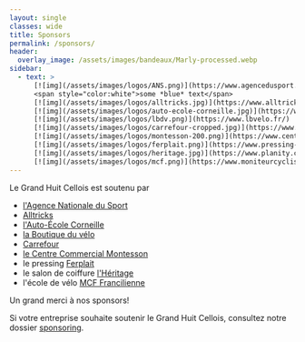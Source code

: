 ```yaml
---
layout: single
classes: wide
title: Sponsors
permalink: /sponsors/
header:
  overlay_image: /assets/images/bandeaux/Marly-processed.webp
sidebar:
  - text: >
      [![img](/assets/images/logos/ANS.png)](https://www.agencedusport.fr/)
      <span style="color:white">some *blue* text</span>
      [![img](/assets/images/logos/alltricks.jpg)](https://www.alltricks.fr/)
      [![img](/assets/images/logos/auto-ecole-corneille.jpg)](https://www.facebook.com/autoecolecorneilleconduite)
      [![img](/assets/images/logos/lbdv.png)](https://www.lbvelo.fr/)
      [![img](/assets/images/logos/carrefour-cropped.jpg)](https://www.carrefour.fr/)
      [![img](/assets/images/logos/montesson-200.png)](https://www.centre-commercial.fr/carrefour-montesson/boutiques/)
      [![img](/assets/images/logos/ferplait.png)](https://www.pressing-fer-plait-yvelines.fr/)
      [![img](/assets/images/logos/heritage.jpg)](https://www.planity.com/lheritage-by-mg-anciennement-coiff-nous-78380-bougival)
      [![img](/assets/images/logos/mcf.png)](https://www.moniteurcycliste.com/)
---
```


Le Grand Huit Cellois est soutenu par
+ [l'Agence Nationale du Sport](https://www.agencedusport.fr/)
+ [Alltricks](https://www.alltricks.fr/)
+ [l'Auto-École Corneille](https://www.facebook.com/autoecolecorneilleconduite)
+ [la Boutique du vélo](https://www.lbvelo.fr/)
+ [Carrefour](https://www.carrefour.fr/)
+ [le Centre Commercial Montesson](https://www.centre-commercial.fr/carrefour-montesson/boutiques/)
+ le pressing [Ferplait](https://www.pressing-fer-plait-yvelines.fr/)
+ le salon de coiffure [l'Héritage](https://www.planity.com/lheritage-by-mg-anciennement-coiff-nous-78380-bougival)
+ l'école de vélo [MCF Francilienne](https://www.moniteurcycliste.com/)

<!--
Alltricks offre à chaque participant
un code valable 2 mois
(du lundi 7 octobre au dimanche 8 décembre 2024),
limité à 400 utilisations,
permettant **10 euros de remise** à partir de 80 euros d'achat,
valable sur les articles non soldés et non reconditionnés
vendus et expédiés par Alltricks uniquement,
non cumulable avec une autre offre commerciale.
**Ce bon sera envoyé par email aux participants.**
-->

Un grand merci à nos sponsors!

Si votre entreprise souhaite soutenir le Grand Huit Cellois,
consultez notre dossier [sponsoring](/assets/images/2025/sponsoring.pdf).
